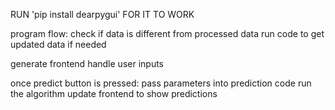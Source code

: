 RUN 'pip install dearpygui' FOR IT TO WORK


program flow:
  check if data is different from processed data
  run code to get updated data if needed

  generate frontend
  handle user inputs

  once predict button is pressed:
    pass parameters into prediction code
    run the algorithm
    update frontend to show predictions